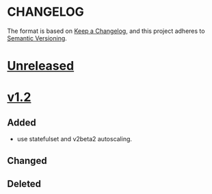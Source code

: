 # CHANGELOG
The format is based on [Keep a Changelog](https://keepachangelog.com/en/1.0.0/), and this project adheres
to [Semantic Versioning](https://semver.org/spec/v2.0.0.html).

# [Unreleased](https://github.com/StarRocks/starrocks-kubernetes-operator/compare/v1.2...master)

# [v1.2](https://github.com/StarRocks/starrocks-kubernetes-operatorr/compare/v1.2...v1.2)

## Added
* use statefulset and v2beta2 autoscaling.

## Changed

## Deleted